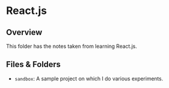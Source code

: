 # React.js

## Overview

This folder has the notes taken from learning React.js.

## Files & Folders

- `sandbox`: A sample project on which I do various experiments.
